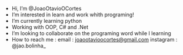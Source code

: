 - Hi, I’m @JoaoOtavioOCortes
- I’m interested in learn and work whith programing!
- I’m currently learning python
-  Working with OOP, C# and .Net
- I’m looking to collaborate on the programing word while I learning
- How to reach me : email : joaootavioocortes@gmail.com
                       instagram : @jao.bolinha_                   
<!---
JoaoOtavioOCortes/JoaoOtavioOCortes is a ✨ special ✨ repository because its `README.md` (this file) appears on your GitHub profile.
You can click the Preview link to take a look at your changes.
--->
